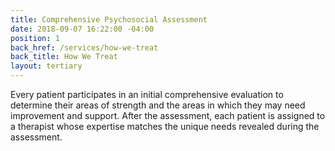 ```yaml
---
title: Comprehensive Psychosocial Assessment
date: 2018-09-07 16:22:00 -04:00
position: 1
back_href: /services/how-we-treat
back_title: How We Treat
layout: tertiary
---
```


Every patient participates in an initial comprehensive evaluation to determine their areas of strength and the areas in which they may need improvement and support.  After the assessment, each patient is assigned to a therapist whose expertise matches the unique needs revealed during the assessment.
